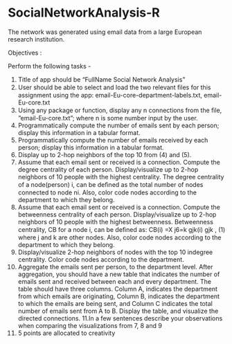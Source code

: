 # SocialNetworkAnalysis-R

The network was generated using email data from a large European research institution. 

Objectives :

Perform the following tasks - 

1. Title of app should be “FullName Social Network Analysis”
2. User should be able to select and load the two relevant ﬁles for this assignment using the app: email-Eu-core-department-labels.txt, email-Eu-core.txt
3. Using any package or function, display any n connections from the ﬁle, ”email-Eu-core.txt”; where n is some number input by the user.
4. Programmatically compute the number of emails sent by each person; display this information in a tabular format.
5. Programmatically compute the number of emails received by each person; display this information in a tabular format.
6. Display up to 2-hop neighbors of the top 10 from (4) and (5).
7.  Assume that each email sent or received is a connection. Compute the degree centrality of each person. Display/visualize up to 2-hop neighbors of 10 people with the highest centrality. The degree centrality of a node(person) i, can be deﬁned as the total number of nodes connected to node ni. Also, color code nodes according to the department to which they belong.
8. Assume that each email sent or received is a connection. Compute the betweenness centrality of each person. Display/visualize up to 2-hop neighbors of 10 people with the highest betweenness. Betweenness centrality, CB for a node i, can be deﬁned as: 
CB(i) =X j6=k gjk(i) gjk , (1) where j and k are other nodes. Also, color code nodes according to the department to which they belong.
9. Display/visualize 2-hop neighbors of nodes with the top 10 indegree centrality. Color code nodes according to the department.
10. Aggregate the emails sent per person, to the department level. After aggregation, you should have a new table that indicates the number of emails sent and received between each and every department. The table should have three columns. Column A, indicates the department from which emails are originating, Column B, indicates the department to which the emails are being sent, and Column C indicates the total number of emails sent from A to B. Display the table, and visualize the directed connections.
11.In a few sentences describe your observations when comparing the visualizations from 7, 8 and 9
12. 5 points are allocated to creativity
